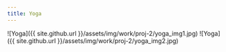 ```yaml
---
title: Yoga
---
```


![Yoga]({{ site.github.url }}/assets/img/work/proj-2/yoga_img1.jpg)
![Yoga]({{ site.github.url }}/assets/img/work/proj-2/yoga_img2.jpg)
